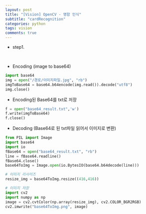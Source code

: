 ```yaml
---
layout: post
title: "[Vision] OpenCV - 명함 인식"
subtitle: "cardRecognition"
categories: python
tags: vision
comments: true
---
```



* step1.  

<br>

* Encoding (image to base64)

```python
import base64
img = open("/경로/이미지파일.jpg", "rb")
imgToBase64 = base64.b64encode(img.read()).decode("utf8")
img.close()
```

* Encoding된 Base64를 txt로 저장

```python
f = open("base64_result.txt",'w')
f.write(imgToBase64)
f.close()
```

* Decoding (Base64로 된 txt파일 읽어서 이미지로 변환)

```python
from PIL import Image
import base64
import io
fBase64 = open("base64_result.txt", "rb")
line = fBase64.readline()
fBase64.close()
base64ToImg = Image.open(io.BytesIO(base64.b64decode(line)))

# 이미지 리사이즈
resize_img = base64ToImg.resize((416,416))

# 이미지 저장
import cv2
import numpy as np
image = cv2.cvtColor(np.array(resize_img), cv2.COLOR_BGR2RGB)
cv2.imwrite("base64ToImg.png", image)
```